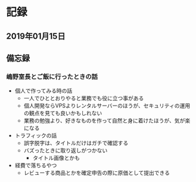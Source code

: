 # 記録
## 2019年01月15日

## 備忘録
### 嶋野室長とご飯に行ったときの話
- 個人で作ってみる時の話
  - 一人でひととおりやると業務でも役に立つ事がある
  - 個人開発ならVPSよりレンタルサーバーのほうが、セキュリティの運用の観点を見ても良いかもしれない
  - 業務の勉強より、好きなものを作って自然と身に着けたほうが、気が楽になる
- トラフィックの話
  - 誤字脱字は、タイトルだけはガチで確認する
  - バズったときに取り返しがつかない
    - タイトル画像とかも
- 経費で落ちるやつ
  - レビューする商品とかを確定申告の際に原価として提出できる


